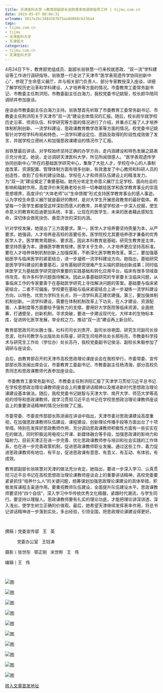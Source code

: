 ```yaml
---
title: 天津医科大学->教育部副部长翁铁慧来校调研指导工作 | tijmu.com.cn
date: 2019-05-07 00:04:31
urlname: 3817e2bc34843676f5aa8d688c6236a4
tags: 
- tijmu.com.cn
- tijmu
- 天津医科大学
- 天津医大
categories:
- tijmu.com.cn
- 天津医科大学
---
```


4月24日下午，教育部党组成员、副部长翁铁慧一行来校就思政、“双一流”学科建设等工作进行调研指导。翁铁慧一行走访了天津市“医学表观遗传学协同创新中心”，参观了生命意义展厅，并与相关部门负责人、部分专家教授深入座谈，详细了解学校历史沿革和学科建设、人才培养等方面的情况。市委教育工委常务副书记、市教委主任荆洪阳，市教委副主任白海力，我校党委书记姚智，校长颜华陪同调研并参加座谈。

座谈由市教委副主任白海力主持。翁铁慧首先听取了市委教育工委常务副书记、市教委主任荆洪阳关于天津市“双一流”建设总体情况的汇报。随后，校长颜华就学校历史沿革、师资队伍、科学研究等方面的情况进行了介绍，并重点汇报了人才培养体制机制创新、一流学科建设、思政课教育教学改革等方面的情况。校党委书记姚智针对学校学科布局和特色，一流学科建设定位、思路及取得的阶段性成效做了发言，并就学校立德树人和加强思政课建设的情况作了汇报。

翁铁慧最后讲话，对学校始终坚持正确的办学方向，走内涵建设和特色发展之路表示充分肯定。她说，走访调研天津医科大学，所见所闻很感人。“医学表观遗传学协同创新中心”所在的基础医学研究中心，集聚了大批人才，学校在中心的人事制度改革、资源配置、管理体制方面有很多创新，有效激发了中心教师和科研人员的创造性，收到了应有的建设效益。学校在人才和师资队伍建设上的精准发力，为“双一流”建设奠定了重要基础。她充分肯定生命意义展厅立足学校、面向社会的影响和辐射作用，高度评价朱宪彝老校长将一切奉献给医学和医学教育事业的崇高思想境界，高度评价“大体老师”以“生命馈赠”形式支持医学教育事业的感人事迹。认为学校生命意义展厅就是最好的教材，是对大学生开展思政教育的最好载体。希望每一个医学生都接受这样深刻而感人的教育，并希望学校进一步深入挖掘，使生命意义的教育和启迪更加系统、丰富，让现在的医学生、未来的医者藉此感知生命，深切体会救死扶伤、悬壶济世的深刻内涵。

针对学校发展，她提出了三方面要求。第一，医学人才培养要坚持质量为本，从严要求。她强调，人才培养是高校的首要任务。医学院校尤其要培养德才兼备的优秀医学人才。医学教育周期长、要求高，因此本科教育是基础，研究生教育是主体，要坚持质量为本，遵循医学教育规律。医学关乎生命，人才培养更应坚持高标准。要在人才培养体制机制创新上加强探索，不断深化医学教育改革。第二，要加强基础医学与临床医学的紧密结合，进一步凝练一流学科建设方向。她指出，基础研究是医学学科建设的重要基石，没有基础研究很难产生尖端的原始创新成果；同时临床医学又为基础医学研究提供重要的实践基础和转化应用平台，临床有很多领域亟待攻克，有许多科学问题亟待解决。因此从事基础研究的专家要关注临床问题，从事临床工作的专家要善于在基础医学研究上寻找解决问题的答案。基础要与临床紧密结合，二者不可偏废。学校要在基础与临床紧密结合上进一步凝练一流学科建设方向，以特色、优势为学科生长点，将一流学科真正建优建强。第三，要加强体制机制创新。一流学科建设，需要在体制机制改革上下功夫，在人才建设、资源配置、人事制度等方面要给予强有力的支撑。要用好大学医院等临床资源，全面统筹，打通壁垒，创新机制，寻求突破，要进一步建设现代化、大样本的生物标本库，促进转化医学发展，举全校之力，推动“双一流”建设再上新台阶。

教育部思政司司长魏士强，社科司司长刘贵芹、副司长徐艳国，研究生司副司长徐忠波，社科司教学与出版处处长陈睿，研究生司培养处处长郝彤亮，市教委科学技术与研究生工作处（学位办）处长苏丹，我校党委副书记侯洁、副校长朱毅参加了调研与座谈会。

会后，由教育部召开的天津市高校思政理论课座谈会在我校举行。市委常委、宣传部部长陈浙闽出席会议，市委教育工委副书记、市教委副主任杨清海，部分高校负责同志和思政课教师代表参加座谈会。

  市委教育工委常务副书记、市教委主任荆洪阳汇报了天津学习贯彻习近平总书记在学校思想政治理论课教师座谈会上的重要讲话精神以及推进新时代思想政治理论课建设基本做法。随后，我校党委书记姚智与天津大学、南开大学、师范大学等高校的领导和思政课教师，就学习贯彻习近平总书记在学校思想政治理论课教师座谈会上的重要讲话精神的情况分别做了汇报。

市委常委、市委宣传部部长陈浙闽在讲话中指出，天津市委对思政课建设高度重视，在加强思政课教师队伍建设、课程建设、创新理论传播手段等方面出台了十项举措。特别在发挥好思政教师作用，充分调动思政课教师积极性方面有一些实实在在的做法，同时积极运用电视公开课、新媒体融合等手段，加强思政课的影响力和辐射力。目前天津正在进一步完善、优化思政课教师参与培训和社会实践的工作体系，也在进一步完善政策机制，促进思政课教师职业发展。通过这些工作，着力促进思政课教师有地位、有平台，促进思政课有意思、有意义、有互动、有体验，有成效。

教育部副部长翁铁慧对天津的做法充分肯定。她指出，要进一步深入学习、认真贯彻习近平总书记在高校思想政治理论课教师座谈会上的重要讲话精神，高校党委要紧紧抓住“培养什么人”的关键问题，统筹谋划加强思政理论课建设的具体举措，积极发挥课程主渠道作用。要重视教师队伍建设，全面提升队伍建设水平。思政课教师要坚持“四个自信”，深入学习中华传统优秀文化精髓，紧跟时代潮流，与学生同行。要坚持以理服人。思政课教师要有扎实的理论功底，才能把理论讲深讲透、深入浅出，使学生树立正确的价值观。最后，她希望天津继续发挥表率作用，将总书记讲话精神进一步落到实处，多出经验，引领全国，把思政理论课建设得更好。

 

撰稿丨党委宣传部   王   英

          党委办公室   王钰涛

摄影丨张世彤   鄂正刚   米世彬   王   伟

编辑丨王   伟

 

![图](http://www.tmu.edu.cn/_upload/article/images/c2/b7/121db52944468fb01da5e3788017/486529ad-de6b-4c03-8822-6b2772bf48f8.png)

![图](http://www.tmu.edu.cn/_upload/article/images/c2/b7/121db52944468fb01da5e3788017/36950b23-8a85-4a2d-b454-603ff3e35ccc.png)

![图](http://www.tmu.edu.cn/_upload/article/images/c2/b7/121db52944468fb01da5e3788017/fd2c831f-73d1-4fa4-988d-390b2759ee9e.png)

![图](http://www.tmu.edu.cn/_upload/article/images/c2/b7/121db52944468fb01da5e3788017/78038712-f02f-4ddf-90fb-ef6483b96733.png)

![图](http://www.tmu.edu.cn/_upload/article/images/c2/b7/121db52944468fb01da5e3788017/3e2c01fe-ca6a-41a7-badf-352d27bb9e41.png)

![图](http://www.tmu.edu.cn/_upload/article/images/c2/b7/121db52944468fb01da5e3788017/4211d8b5-243f-464b-bbf7-dd32be7b6e97.png)

![图](http://www.tmu.edu.cn/_upload/article/images/c2/b7/121db52944468fb01da5e3788017/9314d7fa-0841-41e6-ac1e-6a5b26e3379c.png)

![图](http://www.tmu.edu.cn/_upload/article/images/c2/b7/121db52944468fb01da5e3788017/5a8fb175-c2c6-4056-b635-89e65e0b4159.png)

![图](http://www.tmu.edu.cn/_upload/article/images/c2/b7/121db52944468fb01da5e3788017/5300f20d-b2ab-464d-9d78-06b64b655663.png)

![图](http://www.tmu.edu.cn/_upload/article/images/c2/b7/121db52944468fb01da5e3788017/9b5d6e8b-d485-4204-882c-76e6d09d3fb0.png)

[转入文章首发地址](http://www.tmu.edu.cn/2019/0427/c132a42075/page.htm)
